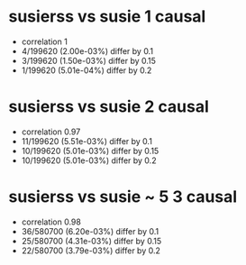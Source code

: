 # susierss vs susie  1 causal

- correlation 1
- 4/199620 (2.00e-03%) differ by 0.1
- 3/199620 (1.50e-03%) differ by 0.15
- 1/199620 (5.01e-04%) differ by 0.2


# susierss vs susie  2 causal

- correlation 0.97
- 11/199620 (5.51e-03%) differ by 0.1
- 10/199620 (5.01e-03%) differ by 0.15
- 10/199620 (5.01e-03%) differ by 0.2


# susierss vs susie  ~ 5 3 causal

- correlation 0.98
- 36/580700 (6.20e-03%) differ by 0.1
- 25/580700 (4.31e-03%) differ by 0.15
- 22/580700 (3.79e-03%) differ by 0.2


